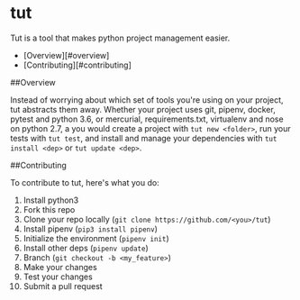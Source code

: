 tut
===

Tut is a tool that makes python project management easier.

 - [Overview][#overview]
 - [Contributing][#contributing]

##Overview

Instead of worrying about which set of tools you're using on your project, tut
abstracts them away. Whether your project uses git, pipenv, docker, pytest and
python 3.6, or mercurial, requirements.txt, virtualenv and nose on python 2.7, a
you would create a project with `tut new <folder>`, run your tests with `tut
test`, and install and manage your dependencies with `tut install <dep>` or `tut
update <dep>`. 


##Contributing

To contribute to tut, here's what you do:

1. Install python3
2. Fork this repo
3. Clone your repo locally (`git clone https://github.com/<you>/tut`)
4. Install pipenv (`pip3 install pipenv`)
5. Initialize the environment (`pipenv init`)
6. Install other deps (`pipenv update`)
7. Branch (`git checkout -b <my_feature>`)
8. Make your changes
9. Test your changes
10. Submit a pull request
